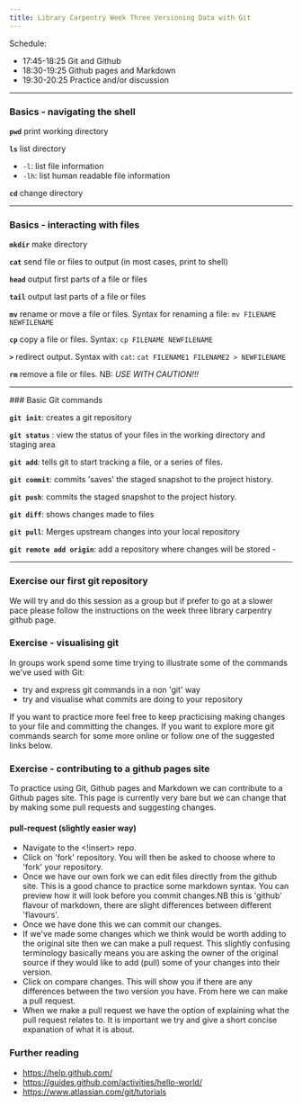 ```yaml
---
title: Library Carpentry Week Three Versioning Data with Git
---
```


Schedule:

* 17:45-18:25 Git and Github 
* 18:30-19:25 Github pages and Markdown
* 19:30-20:25 Practice and/or discussion 

---

### Basics - navigating the shell

**`pwd`** print working directory

**`ls`** list directory

- `-l`: list file information
- `-lh`: list human readable file information

**`cd`** change directory

______
### Basics - interacting with files

**`mkdir`** make directory

**`cat`** send file or files to output (in most cases, print to shell)

**`head`** output first parts of a file or files

**`tail`** output last parts of a file or files

**`mv`** rename or move a file or files. Syntax for renaming a file: `mv FILENAME NEWFILENAME`

**`cp`** copy a file or files. Syntax: `cp FILENAME NEWFILENAME`

**`>`** redirect output. Syntax with `cat`: `cat FILENAME1 FILENAME2 > NEWFILENAME`

**`rm`** remove a file or files. NB: *USE WITH CAUTION!!!*

---

### Basic Git commands 

**`git init`**: creates a git repository

**`git status`** : view the status of your files in the working directory and staging area

**`git add`**: tells git to start tracking a file, or a series of files. 

**`git commit`**: commits 'saves' the staged snapshot to the project history. 

**`git push`**: commits the staged snapshot to the project history.

**`git diff`**: shows changes made to files

**`git pull`**: Merges upstream changes into your local repository 

**`git remote add origin`**: add a repository where changes will be stored -

---

### Exercise our first git repository
We will try and do this session as a group but if prefer to go at a slower pace please follow the instructions on the week three library carpentry github page.  

### Exercise - visualising git

In groups work spend some time trying to illustrate some of the commands we've used with Git:

* try and express git commands in a non 'git' way
* try and visualise what commits are doing to your repository 

If you want to practice more feel free to keep practicising making changes to your file and committing the changes. If you want to explore more git commands search for some more online or follow one of the suggested links below.


### Exercise - contributing to a github pages site

To practice using Git, Github pages and Markdown we can contribute to a Github pages site. This page is currently very bare but we can change that by making some pull requests and suggesting changes.

#### pull-request (slightly easier way)
* Navigate to the <!insert> repo. 
* Click on 'fork' repository. You will then be asked to choose where to 'fork' your repository. 
* Once we have our own fork we can edit files directly from the github site. This is a good chance to practice some markdown syntax. You can preview how it will look before you commit changes.NB this is 'github' flavour of markdown, there are slight differences between different 'flavours'. 
* Once we have done this we can commit our changes. 
* If we've made some changes which we think would be worth adding to the original site then we can make a pull request. This slightly confusing terminology basically means you are asking the owner of the original source if they would like to add (pull) some of your changes into their version. 
* Click on compare changes. This will show you if there are any differences between the two version you have. From here we can make a pull request.
* When we make a pull request we have the option of explaining what the pull request relates to. It is important we try and give a short concise expanation of what it is about.    


### Further reading 

* https://help.github.com/
* https://guides.github.com/activities/hello-world/
* https://www.atlassian.com/git/tutorials


